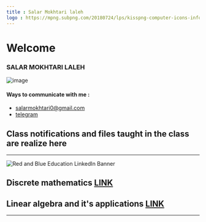 ```yaml
---
title : Salar Mokhtari laleh
logo : https://mpng.subpng.com/20180724/lps/kisspng-computer-icons-information-technology-computer-sci-information-technology-technician-5b56db7f046df9.8593400815324189430182.jpg
---
```

# Welcome

### SALAR MOKHTARI LALEH
![image](https://user-images.githubusercontent.com/75142232/155727476-d5892bf9-81de-4193-85db-c47b82c909be.png)
#### Ways to communicate with me :
  * [salarmokhtari0@gmail.com](salarmokhtari0@gmail.com)
  * [telegram](https://t.me/Salarmokhtaril)

## Class notifications and files taught in the class are realize here



--- 
![Red and Blue Education LinkedIn Banner](https://user-images.githubusercontent.com/75142232/156875296-c7f25b16-06f6-414f-9c45-8449c4a6ae67.png)
## Discrete mathematics [LINK](https://salarmokhtaril.github.io/TA/DM)
## Linear algebra and it's applications [LINK](https://salarmokhtaril.github.io/TA/LA)
---

